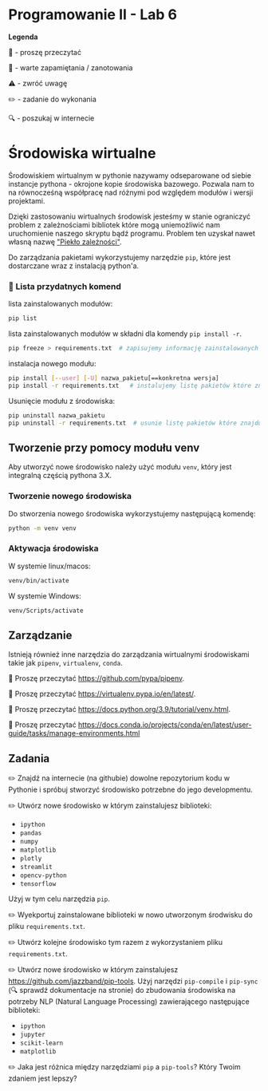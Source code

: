 # Programowanie II - Lab 6

**Legenda**

📖 - proszę przeczytać

📝 - warte zapamiętania / zanotowania

⚠️ - zwróć uwagę

✏️ - zadanie do wykonania

🔍 - poszukaj w internecie

# Środowiska wirtualne
Środowiskiem wirtualnym w pythonie nazywamy odseparowane od siebie instancje pythona - okrojone kopie środowiska bazowego. 
Pozwala nam to na równocześną współpracę nad różnymi pod względem modułów i wersji projektami. 

Dzięki zastosowaniu wirtualnych środowisk jesteśmy w stanie ograniczyć problem z zależnościami bibliotek które mogą uniemożliwić nam uruchomienie naszego skryptu bądź programu. Problem ten uzyskał nawet własną nazwę ["Piekło zależności"](https://pl.wikipedia.org/wiki/Piek%C5%82o_zale%C5%BCno%C5%9Bci).

Do zarządzania pakietami wykorzystujemy narzędzie `pip`, które jest dostarczane wraz z instalacją python'a.

### :memo: Lista przydatnych komend

lista zainstalowanych modułów:
```bash
pip list
```
lista zainstalowanych modułów w składni dla komendy `pip install -r`.
```bash
pip freeze > requirements.txt  # zapisujemy informację zainstalowanych modułach do pliku requirements.txt
```

instalacja nowego modułu:
```bash
pip install [--user] [-U] nazwa_pakietu[==konkretna wersja]
pip install -r requirements.txt   # instalujemy listę pakietów które znajdują się w pliku requirements.txt
```

Usunięcie modułu z środowiska:
```bash
pip uninstall nazwa_pakietu
pip uninstall -r requirements.txt  # usunie listę pakietów które znajdują się w pliku requirements.txt
```

## Tworzenie przy pomocy modułu venv
Aby utworzyć nowe środowisko należy użyć modułu `venv`, który jest integralną częścią pythona 3.X.

### Tworzenie nowego środowiska
Do stworzenia nowego środowiska wykorzystujemy następującą komendę:
```cmd
python -m venv venv
```
### Aktywacja środowiska
W systemie linux/macos:
```cmd
venv/bin/activate
```

W systemie Windows:
```cmd
venv/Scripts/activate
```

## Zarządzanie
Istnieją również inne narzędzia do zarządzania wirtualnymi środowiskami takie jak `pipenv`, `virtualenv`, `conda`.

📖 Proszę przeczytać https://github.com/pypa/pipenv.

📖 Proszę przeczytać https://virtualenv.pypa.io/en/latest/.

📖 Proszę przeczytać https://docs.python.org/3.9/tutorial/venv.html.

📖 Proszę przeczytać https://docs.conda.io/projects/conda/en/latest/user-guide/tasks/manage-environments.html

## Zadania

✏️ Znajdź na internecie (na githubie) dowolne repozytorium kodu w Pythonie i spróbuj stworzyć środowisko potrzebne do jego developmentu.

✏️ Utwórz nowe środowisko w którym zainstalujesz biblioteki: 
 * `ipython`
 * `pandas`
 * `numpy`
 * `matplotlib`
 * `plotly`
 * `streamlit`
 * `opencv-python`
 * `tensorflow`

Użyj w tym celu narzędzia `pip`.

✏️ Wyekportuj zainstalowane biblioteki w nowo utworzonym środwisku do pliku `requirements.txt`.

✏️ Utwórz kolejne środowisko tym razem z wykorzystaniem pliku `requirements.txt`.

✏️ Utwórz nowe środowisko w którym zainstalujesz https://github.com/jazzband/pip-tools. Użyj narzędzi `pip-compile` i `pip-sync` (🔍 sprawdź dokumentacje na stronie) do zbudowania środowiska na potrzeby NLP (Natural Language Processing) zawierającego następujące biblioteki:

* `ipython`
* `jupyter`
* `scikit-learn`
* `matplotlib`

✏️ Jaka jest różnica między narzędziami `pip` a `pip-tools`? Który Twoim zdaniem jest lepszy?
